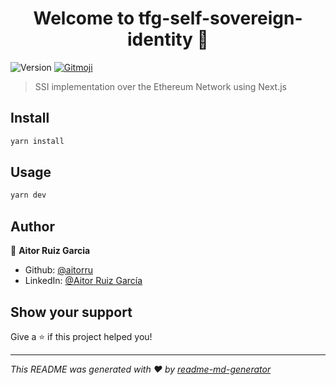 <h1 align="center">Welcome to tfg-self-sovereign-identity 👋</h1>
<p>
  <img alt="Version" src="https://img.shields.io/badge/version-0.1.0-blue.svg?cacheSeconds=2592000" />
  <a href="https://gitmoji.dev">
   <img src="https://img.shields.io/badge/gitmoji-%20😜%20😍-FFDD67.svg?style=flat-square" alt="Gitmoji">
  </a>
</p>

> SSI implementation over the Ethereum Network using Next.js

## Install

```sh
yarn install
```

## Usage

```sh
yarn dev
```

## Author

👤 **Aitor Ruiz Garcia**

- Github: [@aitorru](https://github.com/aitorru)
- LinkedIn: [@Aitor Ruiz García](https://www.linkedin.com/in/aitor-ruiz-garc%C3%ADa-0870121a5/)

## Show your support

Give a ⭐️ if this project helped you!

---

_This README was generated with ❤️ by [readme-md-generator](https://github.com/kefranabg/readme-md-generator)_
